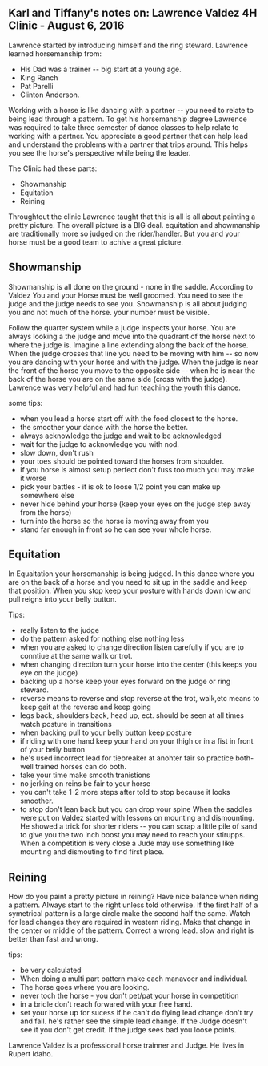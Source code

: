 
## Karl and Tiffany's notes on: Lawrence Valdez 4H Clinic - August 6, 2016



Lawrence started by introducing himself and the ring steward.   Lawrence learned horsemanship from:  

  * His Dad was a trainer -- big start at a young age.
  * King Ranch
  * Pat Parelli
  * Clinton Anderson. 
  
Working with a horse is like dancing with a partner -- you need to relate to being lead through a pattern. To get his horsemanship degree Lawrence was required to take three semester of dance classes to help relate to working with a partner.  You appreciate a good partner that can help lead and understand the problems with a partner that trips around.  This helps you see the horse's perspective while being the leader.

The Clinic had these parts:

 * Showmanship
 * Equitation 
 * Reining

Throughtout the clinic Lawrence taught that this is all is all about painting a pretty picture. The overall picture is a BIG deal. equitation and showmanship are traditionally more so judged on the rider/handler. But you and your horse must be a good team to achive a great picture.

## Showmanship 
Showmanship is all done on the ground - none in the saddle.   According to Valdez You and your Horse must be well groomed.  You need to see the judge and the judge needs to see you. Showmanship is all about judging you and not much of the horse. your number must be visible.

Follow the quarter system while a judge inspects your horse.  You are always looking a the judge and move into the quadrant of the horse next to where the judge is.   Imagine a line extending along the back of the horse.   When the judge crosses that line you need to be moving with him -- so now you are dancing with your horse and with the judge.  When the judge is near the front of the horse you move to the opposite side -- when he is near the back of the horse you are on the same side (cross with the judge).  Lawrence was very helpful and had fun teaching the youth this dance.

some tips:

 * when you lead a horse start off with the food closest to the horse.
 * the smoother your dance with the horse the better.
 * always acknowledge the judge and wait to be acknowledged
 * wait for the judge to acknowledge you with nod.
 * slow down, don't rush
 * your toes should be pointed toward the horses from shoulder.
 * if you horse is almost setup perfect don't fuss too much you may make it worse
 * pick your battles - it is ok to loose 1/2 point you can make up somewhere else
 * never hide behind your horse  (keep your eyes on the judge step away from the horse)
 * turn into the horse so the horse is moving away from you
 * stand far enough in front so he can see your whole horse.
## Equitation 

In Equaitation your horsemanship is being judged.  In this dance where you are on the back of a horse and you need to sit up in the saddle and keep that position.  When you stop keep your posture with hands down low and pull reigns into your belly button.

  Tips:
  * really listen to the judge  
  * do the pattern asked for nothing else nothing less
  * when you are asked to change direction listen carefully if you are to conntiue at the same wallk or trot.
  * when changing direction turn your horse into the center (this keeps you eye on the judge)
  * backing up a horse keep your eyes forward on the judge or ring steward.
  * reverse means to reverse and stop   reverse at the trot, walk,etc means to keep gait at the reverse and keep going
  * legs back, shoulders back, head up, ect. should be seen at all times watch posture in transitions
  * when backing pull to your belly button keep posture
  * if riding with one hand keep your hand on your thigh or in a fist in front of your belly button
  * he's used incorrect lead for tiebreaker at anohter fair so practice both- well trained horses can do both.
  * take your time make smooth tranistions 
  * no jerking on reins be fair to your horse
  * you can't take 1-2 more steps after told to stop because it looks smoother.
  * to stop don't lean back but you can drop your spine
When the saddles were put on Valdez started with lessons on mounting and dismounting.  He showed a trick for shorter riders -- you can scrap a little pile of sand to give you the two inch boost you may need to reach your stirupps.  When a competition is very close a Jude may use something like mounting and dismouting to find first place.

## Reining

 How do you paint a pretty picture in reining?  Have nice balance when riding a pattern. Always start to the right unless told otherwise.  If the first half of a symetrical pattern is a large circle make the second half the same.  Watch for lead changes they are required in western riding.  Make that change in the center or middle of the pattern.  Correct a wrong lead. slow and right is better than fast and wrong. 

  tips:
   * be very calculated
   * When doing a multi part pattern make each manavoer and individual.
   * The horse goes where you are looking.
   * never toch the horse - you don't pet/pat your horse in competition
   * in a bridle don't reach forwared with your free hand.
   * set your horse up for sucess if he can't do flying lead change don't try and fail. he's rather see the simple lead change.
If the Judge doesn't see it you don't get credit.  If the judge sees bad you loose points.

Lawrence Valdez is a professional horse trainner and Judge. He lives in Rupert Idaho.



